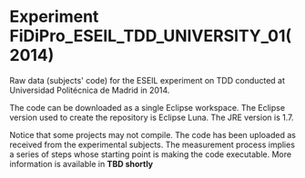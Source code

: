 # Experiment FiDiPro_ESEIL_TDD_UNIVERSITY_01(2014)

Raw data (subjects' code) for the ESEIL experiment on TDD conducted at Universidad Politécnica de Madrid in 2014.

The code can be downloaded as a single Eclipse workspace. The Eclipse version used to create the repository is Eclipse Luna. The JRE version is 1.7.

Notice that some projects may not compile. The code has been uploaded as received from the experimental subjects. The measurement process implies a series of steps whose starting point is making the code executable. More information is available in **TBD shortly**
